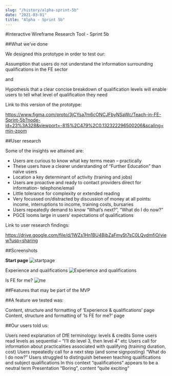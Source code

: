 ```yaml
---
slug: "/history/alpha-sprint-5b"
date: "2021-03-01"
title: "Alpha - Sprint 5b"
---
```


#Interactive Wireframe Research Tool - Sprint 5b

##What we’ve done

We designed this prototype in order to test our:

Assumption that users do not understand the information surrounding qualifications in the FE sector

and

Hypothesis that a clear concise breakdown of qualification levels will enable users to tell what level of qualification they need

Link to this version of the prototype: 

https://www.figma.com/proto/3jCYsa7m6cONCJFbyNSaWc/Teach-in-FE-Sprint-5b?node-id=23%3A328&viewport=-815%2C479%2C0.132322296500206&scaling=min-zoom

##User research

Some of the insights we attained are:

- Users are curious to know what key terms mean – practically
- These users have a clearer understanding of “Further Education” than naïve users
- Location a key determinant of activity (training and jobs)
- Users are proactive and ready to contact providers direct for information- telephone/email
- Little tolerance for complexity or extended reading
- Very focussed on/distracted by discussion of money at all points: income, interruptions to income, training costs, bursaries
- Users repeatedly demand to know “What’s next?”, “What do I do now?”
- PGCE looms large in users’ expectations of qualifications

Link to user research findings:

https://drive.google.com/file/d/1WZs1Hn1BU4BjbZaFmySt7sC0LQvdmfiO/view?usp=sharing


##Screenshots 

**Start page**
![startpage](/images/sprint-5b/Home.png)

Experience and qualifications
![Experience and qualifications](/images/sprint-5b/Experience%20and%20Qualifications.png)

Is FE for me?
![me](/images/sprint-5b/Is%20FE%20for%20me.png)

##Features that may be part of the MVP

##A feature we tested was:

Content, structure and formatting of ‘Experience & qualifications’ page
Content, structure and formatting of ‘Is FE for me?’ page

##Our users told us:

Users need explanation of DfE terminology: levels & credits
Some users read levels as sequential – “I’ll do level 3, then level 4” etc
Users call for information about practicalities associated with qualifying (training duration, cost)
Users repeatedly call for a next step (and some signposting) “What do I do now?”
Users struggled to distinguish between teaching qualifications and subject qualifications
In this context “qualifications” appears to be a neutral term
Presentation “Boring”, content “quite exciting”
